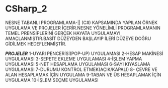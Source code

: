 # CSharp_2
NESNE TABANLI PROGRAMLAMA-|| (C#) KAPSAMINDA YAPILAN ÖRNEK UYGULAMA VE PROJELER İÇERİR.NESNE YÖNELİMLİ PROGRAMLAMANIN TEMEL PRENSİPLERİNİ GERÇEK HAYATA UYGULAMAYI AMAÇLANMIŞTIR.BASİT DÜZEYDEN BAŞLAYIP İLERİ DÜZEYE DOĞRU GİDİLMEK HEDEFLENMİŞTİR.

*****PROJELER*****
1-UYARI PENCERİSİ(POP-UP) UYGULAMASI
2-HESAP MAKİNESİ UYGULAMASI
3-SEPETE EKLEME UYGULAMASI
4-İŞLEM YAPMA UYGULAMASI
5-NET HESAPLAMA UYGULAMASI
6-SAYI KIYASLAMA UYGULAMASI
7-DURUMU KONTROL ETMEK(AÇIK/KAPALI)
8- ÇEVRE VE ALAN HESAPLAMAK İÇİN UYGULAMA
9-TABAN VE ÜS HESAPLAMAK İÇİN UYGULAMA
10-İŞLEM SEÇME UYGULAMASI 
